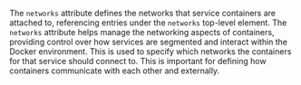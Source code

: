 The `networks` attribute defines the networks that service containers are attached to, referencing entries under the
`networks` top-level element. The `networks` attribute helps manage the networking aspects of containers, providing control over how services are segmented and interact within the Docker environment. This is used to specify which networks the containers for that service should connect to. This is important for defining how containers communicate with each other and externally.